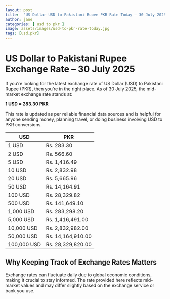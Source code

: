 ```yaml
---
layout: post
title:  'US Dollar USD to Pakistani Rupee PKR Rate Today – 30 July 2025'
author: jane
categories: [ usd to pkr ]
image: assets/images/usd-to-pkr-rate-today.jpg
tags: [usd,pkr]
---
```


# US Dollar to Pakistani Rupee Exchange Rate – 30 July 2025

If you’re looking for the latest exchange rate of US Dollar (USD) to Pakistani Rupee (PKR), then you’re in the right place. As of 30 July 2025, the mid-market exchange rate stands at:

**1 USD = 283.30 PKR**

This rate is updated as per reliable financial data sources and is helpful for anyone sending money, planning travel, or doing business involving USD to PKR conversions.

| USD | PKR |
| --- | --- |
| 1 USD | Rs. 283.30 |
| 2 USD | Rs. 566.60 |
| 5 USD | Rs. 1,416.49 |
| 10 USD | Rs. 2,832.98 |
| 20 USD | Rs. 5,665.96 |
| 50 USD | Rs. 14,164.91 |
| 100 USD | Rs. 28,329.82 |
| 500 USD | Rs. 141,649.10 |
| 1,000 USD | Rs. 283,298.20 |
| 5,000 USD | Rs. 1,416,491.00 |
| 10,000 USD | Rs. 2,832,982.00 |
| 50,000 USD | Rs. 14,164,910.00 |
| 100,000 USD | Rs. 28,329,820.00 |


## Why Keeping Track of Exchange Rates Matters

Exchange rates can fluctuate daily due to global economic conditions, making it crucial to stay informed. The rate provided here reflects mid-market values and may differ slightly based on the exchange service or bank you use.
